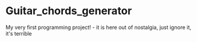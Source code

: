 # Guitar_chords_generator
My very first programming project! - it is here out of nostalgia, just ignore it, it's terrible
